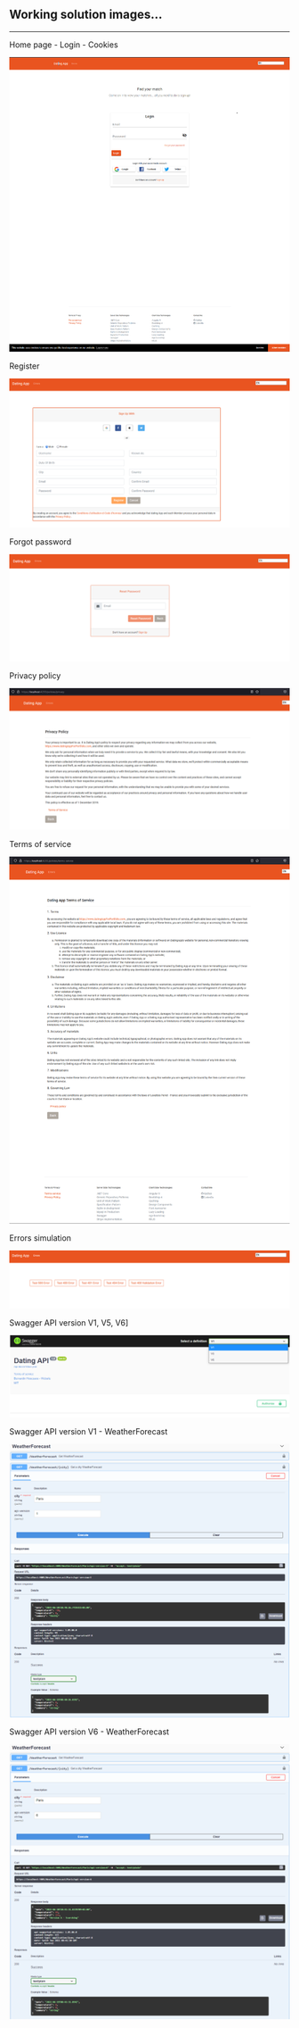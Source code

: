 

## Working solution images...

<hr>

 Home page - Login - Cookies
 
 ![image](https://github.com/Bernardinhouessou/Angular_Projects/blob/main/images/DatingApp/HomePage_CookieConsent_RGPD.PNG)

 Register
 
 ![image](https://github.com/Bernardinhouessou/Angular_Projects/blob/main/images/DatingApp/RegisterPage.png)
 
 Forgot password
 
 ![image](https://github.com/Bernardinhouessou/Angular_Projects/blob/main/images/DatingApp/Forgot-password_form.PNG) 

 Privacy policy
 
 ![image](https://github.com/Bernardinhouessou/Angular_Projects/blob/main/images/DatingApp/PrivacyPolicyPage.PNG)  

 Terms of service
 
![image](https://github.com/Bernardinhouessou/Angular_Projects/blob/main/images/DatingApp/TermOfServicePage.PNG)

 Errors simulation
 
![image](https://github.com/Bernardinhouessou/Angular_Projects/blob/main/images/DatingApp/Menu_ErrorsTestZone.png)

 Swagger API version V1, V5, V6]

![image](https://github.com/Bernardinhouessou/Angular_Projects/blob/main/images/DatingApp/Swagger_API_Versioning_x.png)

 Swagger API version V1 - WeatherForecast
 
![image](https://github.com/Bernardinhouessou/Angular_Projects/blob/main/images/DatingApp/API_Versionning_Swagger_WeatherForecast_V1.PNG)

 Swagger API version V6 - WeatherForecast
 
![image](https://github.com/Bernardinhouessou/Angular_Projects/blob/main/images/DatingApp/API_Versionning_Swagger_WeatherForecast_V6.PNG)
